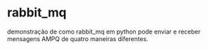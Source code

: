 # rabbit_mq
demonstração de como rabbit_mq em python pode enviar e receber mensagens AMPQ de quatro maneiras diferentes.
